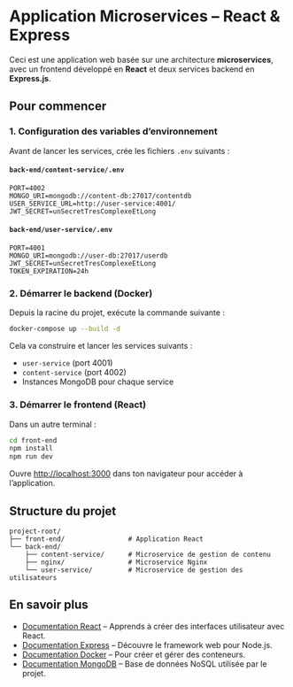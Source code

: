 # Application Microservices – React & Express

Ceci est une application web basée sur une architecture **microservices**, avec un frontend développé en **React** et deux services backend en **Express.js**.

## Pour commencer

### 1. Configuration des variables d’environnement

Avant de lancer les services, crée les fichiers `.env` suivants :

#### `back-end/content-service/.env`

```env
PORT=4002
MONGO_URI=mongodb://content-db:27017/contentdb
USER_SERVICE_URL=http://user-service:4001/
JWT_SECRET=unSecretTresComplexeEtLong
```

#### `back-end/user-service/.env`

```env
PORT=4001
MONGO_URI=mongodb://user-db:27017/userdb
JWT_SECRET=unSecretTresComplexeEtLong
TOKEN_EXPIRATION=24h
```

### 2. Démarrer le backend (Docker)

Depuis la racine du projet, exécute la commande suivante :

```bash
docker-compose up --build -d
```

Cela va construire et lancer les services suivants :

* `user-service` (port 4001)
* `content-service` (port 4002)
* Instances MongoDB pour chaque service

### 3. Démarrer le frontend (React)

Dans un autre terminal :

```bash
cd front-end
npm install
npm run dev
```

Ouvre [http://localhost:3000](http://localhost:3000) dans ton navigateur pour accéder à l’application.

## Structure du projet

```
project-root/
├── front-end/                # Application React
└── back-end/
    ├── content-service/      # Microservice de gestion de contenu
    ├── nginx/                # Microservice Nginx
    └── user-service/         # Microservice de gestion des utilisateurs
```

## En savoir plus

* [Documentation React](https://fr.react.dev/) – Apprends à créer des interfaces utilisateur avec React.
* [Documentation Express](https://expressjs.com/fr/) – Découvre le framework web pour Node.js.
* [Documentation Docker](https://docs.docker.com/) – Pour créer et gérer des conteneurs.
* [Documentation MongoDB](https://www.mongodb.com/fr-fr/docs/) – Base de données NoSQL utilisée par le projet.

